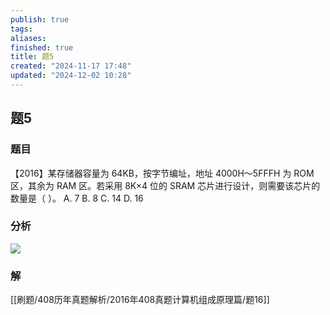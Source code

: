 ```yaml
---
publish: true
tags: 
aliases: 
finished: true
title: 题5
created: "2024-11-17 17:48"
updated: "2024-12-02 10:28"
---
```

## 题5
### 题目
【2016】某存储器容量为 64KB，按字节编址，地址 4000H～5FFFH 为 ROM 区，其余为 RAM 区。若采用 8K×4 位的 SRAM 芯片进行设计，则需要该芯片的数量是（ ）。
A. 7
B. 8
C. 14
D. 16
### 分析
![](https://img.hwenyi.tech/202412020147171.webp)
### 解
[[刷题/408历年真题解析/2016年408真题计算机组成原理篇/题16]]